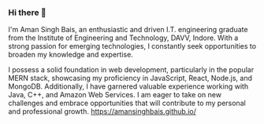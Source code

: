 ### Hi there 👋
I'm Aman Singh Bais, an enthusiastic and driven I.T. engineering graduate from the Institute of Engineering and Technology, DAVV, Indore. With a strong passion for emerging technologies, I constantly seek opportunities to broaden my knowledge and expertise. 

I possess a solid foundation in web development, particularly in the popular MERN stack, showcasing my proficiency in JavaScript, React, Node.js, and MongoDB. Additionally, I have garnered valuable experience working with Java, C++, and Amazon Web Services. I am eager to take on new challenges and embrace opportunities that will contribute to my personal and professional growth.
https://amansinghbais.github.io/
<!--
**amansinghbais/amansinghbais** is a ✨ _special_ ✨ repository because its `README.md` (this file) appears on your GitHub profile.

Here are some ideas to get you started:

- 🔭 I’m currently working on ...
- 🌱 I’m currently learning ...
- 👯 I’m looking to collaborate on ...
- 🤔 I’m looking for help with ...
- 💬 Ask me about ...
- 📫 How to reach me: ...
- 😄 Pronouns: ...
- ⚡ Fun fact: ...
-->

